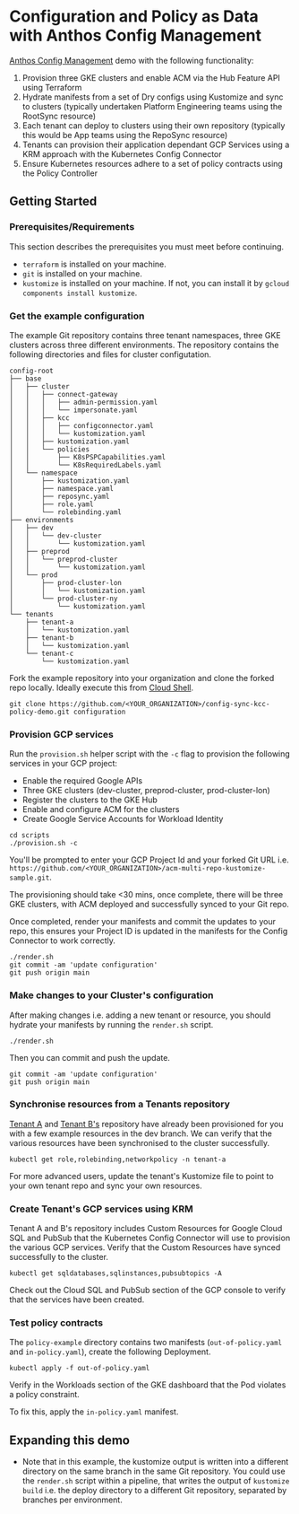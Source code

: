 # Configuration and Policy as Data with Anthos Config Management

[Anthos Config Management](https://cloud.google.com/anthos/config-management) demo with the following functionality:

1. Provision three GKE clusters and enable ACM via the Hub Feature API using Terraform
2. Hydrate manifests from a set of Dry configs using Kustomize and sync to clusters (typically undertaken Platform Engineering teams using the RootSync resource)
3. Each tenant can deploy to clusters using their own repository (typically this would be App teams using the RepoSync resource)
4. Tenants can provision their application dependant GCP Services using a KRM approach with the Kubernetes Config Connector
5. Ensure Kubernetes resources adhere to a set of policy contracts using the Policy Controller

## Getting Started

### Prerequisites/Requirements
This section describes the prerequisites you must meet before continuing.
- `terraform` is installed on your machine.
- `git` is installed on your machine.
- `kustomize` is installed on your machine. If not, you can install it by `gcloud components install kustomize`.

### Get the example configuration
The example Git repository contains three tenant namespaces, three GKE clusters across three different environments. The repository contains the following directories and files for cluster configutation.
```
config-root
├── base
│   ├── cluster
│   │   ├── connect-gateway
│   │   │   ├── admin-permission.yaml
│   │   │   └── impersonate.yaml
│   │   ├── kcc
│   │   │   ├── configconnector.yaml
│   │   │   └── kustomization.yaml
│   │   ├── kustomization.yaml
│   │   └── policies
│   │       ├── K8sPSPCapabilities.yaml
│   │       └── K8sRequiredLabels.yaml
│   └── namespace
│       ├── kustomization.yaml
│       ├── namespace.yaml
│       ├── reposync.yaml
│       ├── role.yaml
│       └── rolebinding.yaml
├── environments
│   ├── dev
│   │   └── dev-cluster
│   │       └── kustomization.yaml
│   ├── preprod
│   │   └── preprod-cluster
│   │       └── kustomization.yaml
│   └── prod
│       ├── prod-cluster-lon
│       │   └── kustomization.yaml
│       └── prod-cluster-ny
│           └── kustomization.yaml
└── tenants
    ├── tenant-a
    │   └── kustomization.yaml
    ├── tenant-b
    │   └── kustomization.yaml
    └── tenant-c
        └── kustomization.yaml
```

Fork the example repository into your organization and clone the forked repo locally.  Ideally execute this from [Cloud Shell](https://cloud.google.com/shell).

```
git clone https://github.com/<YOUR_ORGANIZATION>/config-sync-kcc-policy-demo.git configuration
```

### Provision GCP services

Run the `provision.sh` helper script with the `-c` flag to provision the following services in your GCP project:
- Enable the required Google APIs
- Three GKE clusters (dev-cluster, preprod-cluster, prod-cluster-lon)
- Register the clusters to the GKE Hub
- Enable and configure ACM for the clusters
- Create Google Service Accounts for Workload Identity

```
cd scripts
./provision.sh -c
```

You'll be prompted to enter your GCP Project Id and your forked Git URL i.e. `https://github.com/<YOUR_ORGANIZATION>/acm-multi-repo-kustomize-sample.git`.

The provisioning should take <30 mins, once complete, there will be three GKE clusters, with ACM deployed and successfully synced to your Git repo.

Once completed, render your manifests and commit the updates to your repo, this ensures your Project ID is updated in the manifests for the Config Connector to work correctly. 

```
./render.sh
git commit -am 'update configuration'
git push origin main
```

### Make changes to your Cluster's configuration

After making changes i.e. adding a new tenant or resource, you should hydrate your manifests by running the `render.sh` script.
```
./render.sh
```

Then you can commit and push the update.

```
git commit -am 'update configuration'
git push origin main
```

### Synchronise resources from a Tenants repository

[Tenant A](https://github.com/ejmadkins/acm-multi-repo-tenant-a) and [Tenant B's](https://github.com/ejmadkins/acm-multi-repo-tenant-b/tree/dev) repository have already been provisioned for you with a few example resources in the dev branch.  We can verify that the various resources have been synchronised to the cluster successfully.

```
kubectl get role,rolebinding,networkpolicy -n tenant-a
```

For more advanced users, update the tenant's Kustomize file to point to your own tenant repo and sync your own resources.

### Create Tenant's GCP services using KRM

Tenant A and B's repository includes Custom Resources for Google Cloud SQL and PubSub that the Kubernetes Config Connector will use to provision the various GCP services.  Verify that the Custom Resources have synced successfully to the cluster.

```
kubectl get sqldatabases,sqlinstances,pubsubtopics -A
```

Check out the Cloud SQL and PubSub section of the GCP console to verify that the services have been created.

### Test policy contracts

The `policy-example` directory contains two manifests (`out-of-policy.yaml` and `in-policy.yaml`), create the following Deployment.
```
kubectl apply -f out-of-policy.yaml
```
Verify in the Workloads section of the GKE dashboard that the Pod violates a policy constraint.

To fix this, apply the `in-policy.yaml` manifest.

## Expanding this demo

- Note that in this example, the kustomize output is written into a different directory on the same branch in the same Git repository. You could use the `render.sh` script within a pipeline, that writes the output of `kustomize build` i.e. the deploy directory to a different Git repository, separated by branches per environment.
